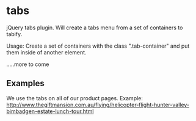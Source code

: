 tabs
====

jQuery tabs plugin. Will create a tabs menu from a set of containers to tabify.

Usage:
Create a set of containers with the class ".tab-container" and put them inside of another element. 


.....more to come

Examples
--------
We use the tabs on all of our product pages. Example: http://www.thegiftmansion.com.au/flying/helicopter-flight-hunter-valley-bimbadgen-estate-lunch-tour.html
